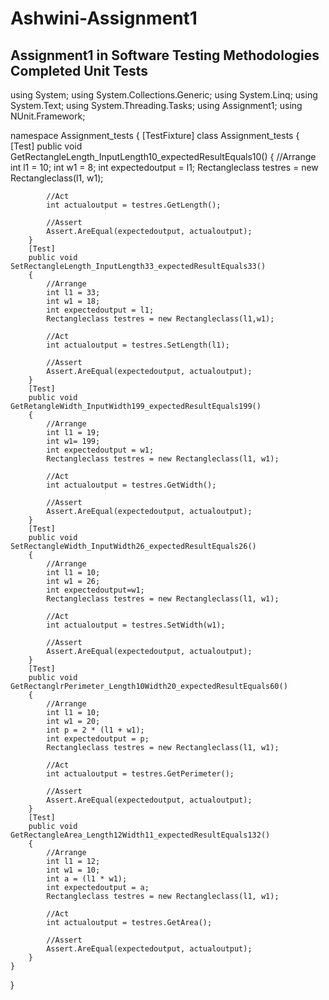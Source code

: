 # Ashwini-Assignment1
Assignment1 in Software Testing Methodologies
Completed Unit Tests
------------------------
using System;
using System.Collections.Generic;
using System.Linq;
using System.Text;
using System.Threading.Tasks;
using Assignment1;
using NUnit.Framework;

namespace Assignment_tests
{
    [TestFixture]
    class Assignment_tests
    {
        [Test]
        public void GetRectangleLength_InputLength10_expectedResultEquals10()
        {
            //Arrange
            int l1 = 10;
            int w1 = 8;
            int expectedoutput = l1;
            Rectangleclass testres = new Rectangleclass(l1, w1);

            //Act
            int actualoutput = testres.GetLength();

            //Assert
            Assert.AreEqual(expectedoutput, actualoutput);
        }
        [Test]
        public void SetRectangleLength_InputLength33_expectedResultEquals33()
        {
            //Arrange
            int l1 = 33;
            int w1 = 18;
            int expectedoutput = l1;
            Rectangleclass testres = new Rectangleclass(l1,w1);

            //Act
            int actualoutput = testres.SetLength(l1);

            //Assert
            Assert.AreEqual(expectedoutput, actualoutput);
        }
        [Test]
        public void GetRetangleWidth_InputWidth199_expectedResultEquals199()
        {
            //Arrange
            int l1 = 19;
            int w1= 199;
            int expectedoutput = w1;
            Rectangleclass testres = new Rectangleclass(l1, w1);

            //Act
            int actualoutput = testres.GetWidth();

            //Assert
            Assert.AreEqual(expectedoutput, actualoutput);
        }
        [Test]
        public void SetRectangleWidth_InputWidth26_expectedResultEquals26()
        {
            //Arrange
            int l1 = 10;
            int w1 = 26;
            int expectedoutput=w1;
            Rectangleclass testres = new Rectangleclass(l1, w1);

            //Act
            int actualoutput = testres.SetWidth(w1);

            //Assert
            Assert.AreEqual(expectedoutput, actualoutput);
        }
        [Test]
        public void GetRectanglrPerimeter_Length10Width20_expectedResultEquals60()
        {
            //Arrange
            int l1 = 10;
            int w1 = 20;
            int p = 2 * (l1 + w1);
            int expectedoutput = p;
            Rectangleclass testres = new Rectangleclass(l1, w1);

            //Act
            int actualoutput = testres.GetPerimeter();

            //Assert
            Assert.AreEqual(expectedoutput, actualoutput);
        }
        [Test]
        public void GetRectangleArea_Length12Width11_expectedResultEquals132()
        {
            //Arrange
            int l1 = 12;
            int w1 = 10;
            int a = (l1 * w1);
            int expectedoutput = a;
            Rectangleclass testres = new Rectangleclass(l1, w1);

            //Act
            int actualoutput = testres.GetArea();

            //Assert
            Assert.AreEqual(expectedoutput, actualoutput);
        }
    }
}
